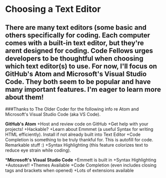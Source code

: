 # Choosing a Text Editor 

## There are many text editors (some basic and others specifically for coding. Each computer comes with a built-in text editor, but they're arent designed for coding. Code Fellows urges developers to be thoughtful when choosing which text editor(s) to use. For now, I'll focus on GitHub's Atom and Microsoft's Visual Studio Code. They both seem to be popular and have many important features. I'm eager to learn more about them! 
###Thanks to The Older Coder for the following info re Atom and Microsoft's Visual Studio Code (aka VS Code).

  **GitHub's Atom**
  +Host and review code on GitHub
  +Get help with your projects!
  +Hackable? 
  +Learn about Emmmet (a useful Syntax for writing HTML efficiently). Install if not already built into Text Editor
  +Code Completion is something to be truly thankful for. This is autofill for code. Remarkable stuff :)
  +Syntax Highlighting (this feature colorizes text to reduce eye strain while coding).
  
  
  ***Microsoft's Visual Studio Code**
  +Emmett is built in
  +Syntax Highlighting
  +Autosave!!
  +Themes Available
  +Code Completion (even includes closing tags and brackets when opened)
  +Lots of extensions available
  
  
